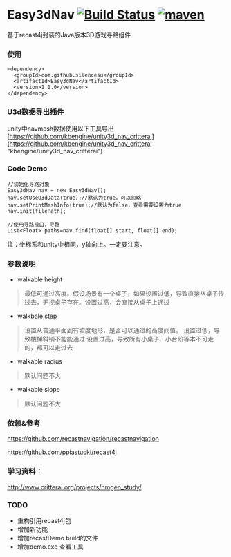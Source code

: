 
# Easy3dNav [![Build Status](https://travis-ci.org/SilenceSu/Easy3dNav.svg?branch=master)](https://travis-ci.org/SilenceSu/recastNav) [![maven](https://maven-badges.herokuapp.com/maven-central/com.github.silencesu/Easy3dNav/badge.svg)](https://search.maven.org/search?q=Easy3dNav)
基于recast4j封装的Java版本3D游戏寻路组件


### 使用
````
<dependency>
  <groupId>com.github.silencesu</groupId>
  <artifactId>Easy3dNav</artifactId>
  <version>1.1.0</version>
</dependency>
````

### U3d数据导出插件

unity中navmesh数据使用以下工具导出 [https://github.com/kbengine/unity3d_nav_critterai](https://github.com/kbengine/unity3d_nav_critterai "kbengine/unity3d_nav_critterai")


 

### Code Demo

    //初始化寻路对象
    Easy3dNav nav = new Easy3dNav();
    nav.setUseU3dData(true);//默认为true，可以忽略
    nav.setPrintMeshInfo(true);//默认为false，查看需要设置为true
    nav.init(filePath);
    
    //使用寻路接口，寻路
    List<Float> paths=nav.find(float[] start, float[] end);
 
注：坐标系和unity中相同，y轴向上。一定要注意。


### 参数说明

  - walkable height
  > 最低可通过高度。假设场景有一个桌子，如果设置过低，导致直接从桌子传过去，无视桌子存在。设置过高，会直接从桌子上通过
  - walkbale step
  > 设置从普通平面到有坡度地形，是否可以通过的高度阀值。
    设置过低，导致楼梯斜铺不能能通过
    设置过高，导致所有小桌子、小台阶等本不可走的，都可以走过去

  - walkable radius
  >默认问题不大
  - walkable slope  
  >默认问题不大
  


### 依赖&参考
https://github.com/recastnavigation/recastnavigation

https://github.com/ppiastucki/recast4j
 

### 学习资料：
http://www.critterai.org/projects/nmgen_study/


### TODO
- 重构引用recast4j包
- 增加新功能
- 增加recastDemo build的文件
- 增加demo.exe 查看工具
 
 
